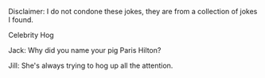 Disclaimer: I do not condone these jokes, they are from a collection of jokes I found.

Celebrity Hog

Jack:  Why did you name your pig Paris Hilton?

Jill:  She's always trying to hog up all the attention.

